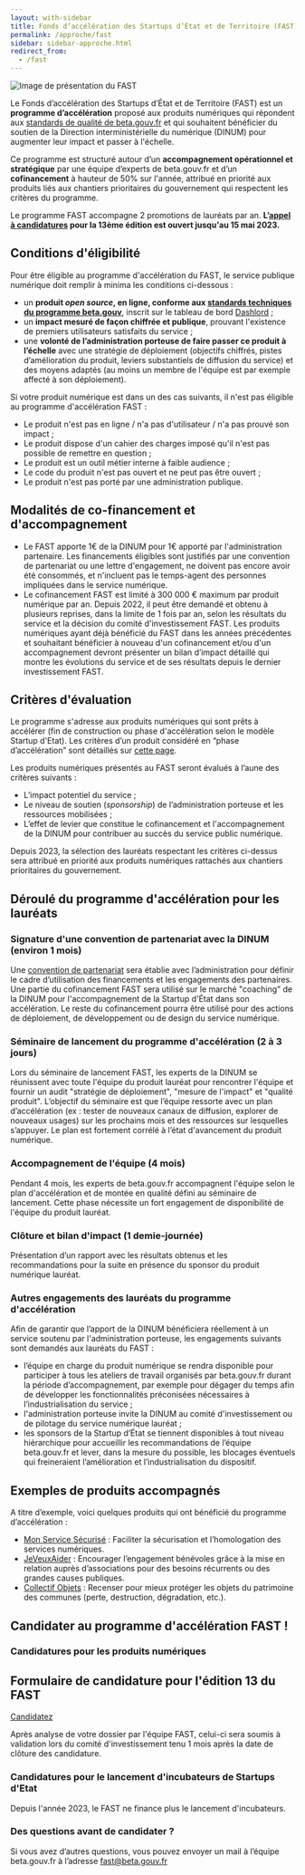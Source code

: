 ```yaml
---
layout: with-sidebar
title: Fonds d’accélération des Startups d’État et de Territoire (FAST)
permalink: /approche/fast
sidebar: sidebar-approche.html
redirect_from:
  - /fast
---
```


<img src="https://blog.beta.gouv.fr/img/posts/FAST_2400x448-nom-du-fonds.jpg" alt="Image de présentation du FAST"/>

Le Fonds d’accélération des Startups d’État et de Territoire (FAST) est un **programme d’accélération** proposé aux produits numériques qui répondent aux [standards de qualité de beta.gouv.fr](https://doc.incubateur.net/communaute/gerer-sa-startup-detat-ou-de-territoires-au-quotidien/je-fais-des-choix-technologique/standards-de-qualite-beta.gouv.fr) et qui souhaitent bénéficier du soutien de la Direction interministérielle du numérique (DINUM) pour augmenter leur impact et passer à l'échelle. 

Ce programme est structuré autour d’un **accompagnement opérationnel et stratégique** par une équipe d’experts de beta.gouv.fr et d’un **cofinancement** à hauteur de 50% sur l'année, attribué en priorité aux produits liés aux chantiers prioritaires du gouvernement qui respectent les critères du programme.

Le programme FAST accompagne 2 promotions de lauréats par an. **L’[appel à candidatures](https://www.demarches-simplifiees.fr/commencer/fast-13) pour la 13ème édition est ouvert jusqu'au 15 mai 2023.**

## Conditions d'éligibilité
Pour être éligible au programme d'accélération du FAST, le service publique numérique doit remplir à minima les conditions ci-dessous :
- un **produit _open source_, en ligne, conforme aux [standards techniques du programme beta.gouv](https://doc.incubateur.net/communaute/gerer-sa-startup-detat-ou-de-territoires-au-quotidien/je-fais-des-choix-technologique/standards-de-qualite-beta.gouv.fr)**, inscrit sur le tableau de bord [Dashlord](https://dashlord.incubateur.net/) ;
- un **impact mesuré de façon chiffrée et publique**, prouvant l'existence de premiers utilisateurs satisfaits du service ;
- une **volonté de l’administration porteuse de faire passer ce produit à l’échelle** avec une stratégie de déploiement (objectifs chiffrés, pistes d’amélioration du produit, leviers substantiels de diffusion du service) et des moyens adaptés (au moins un membre de l'équipe est par exemple affecté à son déploiement).

Si votre produit numérique est dans un des cas suivants, il n'est pas éligible au programme d'accélération FAST : 
- Le produit n'est pas en ligne / n'a pas d'utilisateur / n'a pas prouvé son impact ;
- Le produit dispose d'un cahier des charges imposé qu'il n'est pas possible de remettre en question ;
- Le produit est un outil métier interne à faible audience ;
- Le code du produit n'est pas ouvert et ne peut pas être ouvert ;
- Le produit n'est pas porté par une administration publique.

## Modalités de co-financement et d'accompagnement 
- Le FAST apporte 1€ de la DINUM pour 1€ apporté par l'administration partenaire. Les financements éligibles sont justifiés par une convention de partenariat ou une lettre d'engagement, ne doivent pas encore avoir été consommés, et n'incluent pas le temps-agent des personnes impliquées dans le service numérique.
- Le cofinancement FAST est limité à 300 000 € maximum par produit numérique par an. Depuis 2022, il peut être demandé et obtenu à plusieurs reprises, dans la limite de 1 fois par an, selon les résultats du service et la décision du comité d'investissement FAST. Les produits numériques ayant déjà bénéficié du FAST dans les années précédentes et souhaitant bénéficier à nouveau d'un cofinancement et/ou d'un accompagnement devront présenter un bilan d’impact détaillé qui montre les évolutions du service et de ses résultats depuis le dernier investissement FAST.

## Critères d'évaluation
Le programme s'adresse aux produits numériques qui sont prêts à accélérer (fin de construction ou phase d'accélération selon le modèle Startup d'Etat). Les critères d’un produit considéré en “phase d’accélération” sont détaillés sur [cette page](https://doc.incubateur.net/communaute/gerer-sa-startup-detat-ou-de-territoires-au-quotidien/la-vie-dune-se/acceleration). 

Les produits numériques présentés au FAST seront évalués à l’aune des critères suivants :
- L’impact potentiel du service ;
- Le niveau de soutien (_sponsorship_) de l’administration porteuse et les ressources mobilisées ;
- L’effet de levier que constitue le cofinancement et l'accompagnement de la DINUM pour contribuer au succès du service public numérique.

Depuis 2023, la sélection des lauréats respectant les critères ci-dessus sera attribué en priorité aux produits numériques rattachés aux chantiers prioritaires du gouvernement.

## Déroulé du programme d'accélération pour les lauréats

### Signature d'une convention de partenariat avec la DINUM (environ 1 mois)
Une [convention de partenariat](https://www.data.gouv.fr/en/datasets/conventions-de-partenariat/) sera établie avec l’administration pour définir le cadre d’utilisation des financements et les engagements des partenaires. Une partie du cofinancement FAST sera utilisé sur le marché "coaching" de la DINUM pour l'accompagnement de la Startup d'État dans son accélération. Le reste du cofinancement pourra être utilisé pour des actions de déploiement, de développement ou de design du service numérique.

### Séminaire de lancement du programme d'accélération (2 à 3 jours)
Lors du séminaire de lancement FAST, les experts de la DINUM se réunissent avec toute l'équipe du produit lauréat pour rencontrer l'équipe et fournir un audit "stratégie de déploiement", "mesure de l'impact" et "qualité produit". L’objectif du séminaire est que l’équipe ressorte avec un plan d’accélération (ex : tester de nouveaux canaux de diffusion, explorer de nouveaux usages) sur les prochains mois et des ressources sur lesquelles s’appuyer. Le plan est fortement corrélé à l’état d'avancement du produit numérique. 

### Accompagnement de l'équipe (4 mois)
Pendant 4 mois, les experts de beta.gouv.fr accompagnent l'équipe selon le plan d'accélération et de montée en qualité défini au séminaire de lancement. Cette phase nécessite un fort engagement de disponibilité de l'équipe du produit lauréat. 
 
### Clôture et bilan d'impact (1 demie-journée)
Présentation d’un rapport avec les résultats obtenus et les recommandations pour la suite en présence du sponsor du produit numérique lauréat.

### Autres engagements des lauréats du programme d'accélération
Afin de garantir que l’apport de la DINUM bénéficiera réellement à un service soutenu par l'administration porteuse, les engagements suivants sont demandés aux lauréats du FAST :
- l’équipe en charge du produit numérique se rendra disponible pour participer à tous les ateliers de travail organisés par beta.gouv.fr durant la période d’accompagnement, par exemple pour dégager du temps afin de développer les fonctionnalités préconisées nécessaires à l’industrialisation du service ;
- l'administration porteuse invite la DINUM au comité d'investissement ou de pilotage du service numérique lauréat ; 
- les sponsors de la Startup d’État se tiennent disponibles à tout niveau hiérarchique pour accueillir les recommandations de l’équipe beta.gouv.fr et lever, dans la mesure du possible, les blocages éventuels qui freineraient l’amélioration et l’industrialisation du dispositif.

## Exemples de produits accompagnés
A titre d’exemple, voici quelques produits qui ont bénéficié du programme d’accélération :
- [Mon Service Sécurisé](https://www.monservicesecurise.beta.gouv.fr/) : Faciliter la sécurisation et l’homologation des services numériques.
- [JeVeuxAider](https://www.jeveuxaider.gouv.fr/) : Encourager l’engagement bénévoles grâce à la mise en relation auprès d’associations pour des besoins récurrents ou des grandes causes publiques.
- [Collectif Objets](https://collectif-objets.beta.gouv.fr/) : Recenser pour mieux protéger les objets du patrimoine des communes (perte, destruction, dégradation, etc.).

## Candidater au programme d'accélération FAST !

### Candidatures pour les produits numériques


<div class="fr-callout">
              <h2 class="fr-callout__title">Formulaire de candidature pour l'édition 13 du FAST </h2>
              <a id="btn-nous-ecrire" class="fr-btn fr-btn--md" target="_blank" title="Candidature FAST 13" href="https://www.demarches-simplifiees.fr/commencer/fast-13">Candidatez</a>
</div>

Après analyse de votre dossier par l'équipe FAST, celui-ci sera soumis à validation lors du comité d'investissement tenu 1 mois après la date de clôture des candidature.



### Candidatures pour le lancement d'incubateurs de Startups d'Etat 
Depuis l'année 2023, le FAST ne finance plus le lancement d'incubateurs. 

### Des questions avant de candidater ?
Si vous avez d’autres questions, vous pouvez envoyer un mail à l’équipe beta.gouv.fr à l’adresse [fast@beta.gouv.fr](mailto:fast@beta.gouv.fr)

